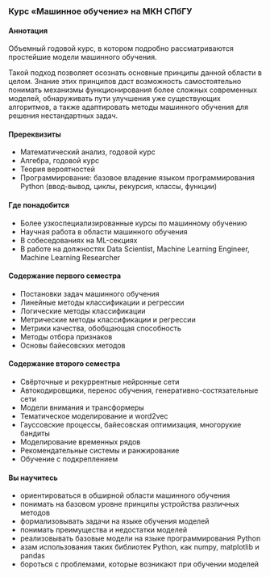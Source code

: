 ### Курс «Машинное обучение» на МКН СПбГУ

#### Аннотация
Объемный годовой курс, в котором подробно рассматриваются простейшие модели машинного обучения.

Такой подход позволяет осознать основные принципы данной области в целом. Знание этих принципов даст возможность самостоятельно понимать механизмы функционирования более сложных современных моделей, обнаруживать пути улучшения уже существующих алгоритмов, а также адаптировать методы машинного обучения для решения нестандартных задач.

#### Пререквизиты
 * Математический анализ, годовой курс
 * Алгебра, годовой курс
 * Теория вероятностей
 * Программирование: базовое владение языком программирования Python (ввод-вывод, циклы, рекурсия, классы, функции)

#### Где понадобится
 * Более узкоспециализированные курсы по машинному обучению
 * Научная работа в области машинного обучения
 * В собеседованиях на ML-секциях
 * В работе на должностях Data Scientist, Machine Learning Engineer, Machine Learning Researcher

#### Содержание первого семестра
 * Постановки задач машинного обучения
 * Линейные методы классификации и регрессии
 * Логические методы классификации
 * Метрические методы классификации и регрессии
 * Метрики качества, обобщающая способность
 * Методы отбора признаков
 * Основы байесовских методов

#### Содержание второго семестра
 * Свёрточные и рекуррентные нейронные сети
 * Автокодировщики, перенос обучения, генеративно-состязательные сети
 * Модели внимания и трансформеры
 * Тематическое моделирование и word2vec
 * Гауссовские процессы, байесовская оптимизация, многорукие бандиты
 * Моделирование временных рядов
 * Рекомендательные системы и ранжирование
 * Обучение с подкреплением

#### Вы научитесь
 * ориентироваться в обширной области машинного обучения
 * понимать на базовом уровне принципы устройства различных методов
 * формализовывать задачи на языке обучения моделей
 * понимать преимущества и недостатки моделей
 * реализовывать базовые модели на языке программирования Python
 * азам использования таких библиотек Python, как numpy, matplotlib и pandas
 * бороться с проблемами, которые возникают при обучении моделей
